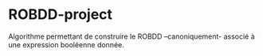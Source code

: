 # ROBDD-project
Algorithme permettant de construire le ROBDD –canoniquement- associé à une expression booléenne donnée.
